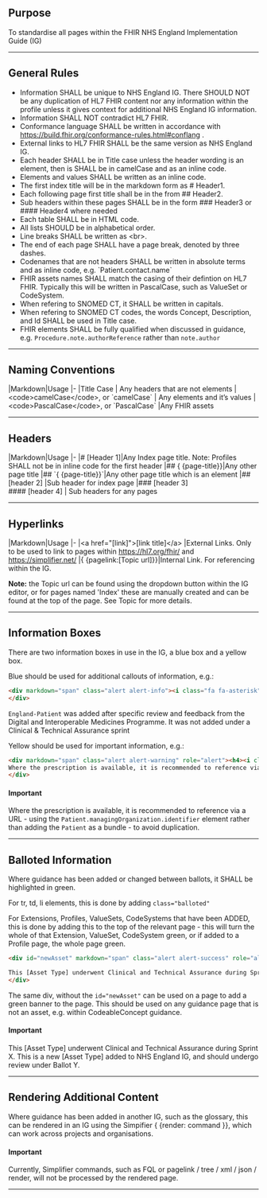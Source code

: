 ## Purpose  

To standardise all pages within the FHIR NHS England Implementation Guide (IG)

---

## General Rules 

- Information SHALL be unique to NHS England IG. There SHOULD NOT be any duplication of HL7 FHIR content nor any information within the profile unless it gives context for additional NHS England IG information. 
- Information SHALL NOT contradict HL7 FHIR. 
- Conformance language SHALL be written in accordance with <a href="https://build.fhir.org/conformance-rules.html#conflang">https://build.fhir.org/conformance-rules.html#conflang</a> . 
- External links to HL7 FHIR SHALL be the same version as NHS England IG. 
- Each header SHALL be in Title case unless the header wording is an element, then is SHALL be in camelCase and as an inline code. 
- Elements and values SHALL be written as an inline code. 
- The first index title will be in the markdown form as \# Header1. 
- Each following page first title shall be in the from \## Header2. 
- Sub headers within these pages SHALL be in the form \### Header3 or \#### Header4 where needed
- Each table SHALL be in HTML code.
- All lists SHOULD be in alphabetical order. 
- Line breaks SHALL be written as \<br>. 
- The end of each page SHALL have a page break, denoted by three dashes. 
- Codenames that are not headers SHALL be written in absolute terms and as inline code, e.g. \`Patient.contact.name\` 
- FHIR assets names SHALL match the casing of their defintion on HL7 FHIR. Typically this will be written in PascalCase, such as ValueSet or CodeSystem.
- When refering to SNOMED CT, it SHALL be written in capitals.
- When refering to SNOMED CT codes, the words Concept, Description, and Id SHALL be used in Title case.
- FHIR elements SHALL be fully qualified when discussed in guidance, e.g. `Procedure.note.authorReference` rather than `note.author`

---

## Naming Conventions 

|Markdown|Usage
|-
|Title Case | Any headers that are not elements 
|\<code>camelCase\</code>, or \`camelCase\` | Any elements and it’s values 
|\<code>PascalCase\</code>, or \`PascalCase\` |Any FHIR assets 

---

## Headers 

|Markdown|Usage
|-
|# [Header 1]|Any Index page title. Note: Profiles SHALL not be in inline code for the first header
|## \{ \{page-title\}\}|Any other page title
|## \`\{ \{page-title\}}\`|Any other page title which is an element 
|## [header 2] |Sub header for index page 
|### [header 3] <br> #### [header 4] | Sub headers for any pages 

---

## Hyperlinks 

|Markdown|Usage
|-
|\<a href="[link]">[link title]\</a> |External Links. Only to be used to link to pages within https://hl7.org/fhir/ and https://simplifier.net/ 
|\{ \{pagelink:[Topic url]\}\}|Internal Link. For referencing within the IG.  

**Note:** the Topic url can be found using the dropdown button within the IG editor, or for pages named 'Index' these are manually created and can be found at the top of the page. See Topic for more details.

---

## Information Boxes 

There are two information boxes in use in the IG, a blue box and a yellow box. 

Blue should be used for additional callouts of information, e.g.:
~~~~html
<div markdown="span" class="alert alert-info"><i class="fa fa-asterisk"></i> <code>England-Patient</code> was added after specific review and feedback from the Digital and Interoperable Medicines Programme. It was not added under a Clinical & Technical Assurance sprint
</div>
~~~~
<div markdown="span" class="alert alert-info"><i class="fa fa-asterisk"></i> <code>England-Patient</code> was added after specific review and feedback from the Digital and Interoperable Medicines Programme. It was not added under a Clinical & Technical Assurance sprint
</div>

Yellow should be used for important information, e.g.:
~~~~html
<div markdown="span" class="alert alert-warning" role="alert"><h4><i class="fa fa-info-circle"></i> Important</h4>
Where the prescription is available, it is recommended to reference via a URL - using the <code>Patient.managingOrganization.identifier</code> element rather than adding the <code>Patient</code> as a bundle - to avoid duplication.
</div>
~~~~
<div markdown="span" class="alert alert-warning" role="alert"><h4><i class="fa fa-info-circle"></i> Important</h4>
Where the prescription is available, it is recommended to reference via a URL - using the <code>Patient.managingOrganization.identifier</code> element rather than adding the <code>Patient</code> as a bundle - to avoid duplication.
</div>

---

## Balloted Information

Where guidance has been added or changed between ballots, it SHALL be highlighted in green.

For tr, td, li elements, this is done by adding <code>class="balloted"</code>

For Extensions, Profiles, ValueSets, CodeSystems that have been ADDED, this is done by adding this to the top of the relevant page - this will turn the whole of that Extension, ValueSet, CodeSystem green, or if added to a Profile page, the whole page green.

~~~~html
<div id="newAsset" markdown="span" class="alert alert-success" role="alert"><h4><i class="fa fa-star"></i> Important</h4>

This [Asset Type] underwent Clinical and Technical Assurance during Sprint X. This is a new [Asset Type] added to NHS England IG, and should undergo review under Ballot Y.
</div>
~~~~

The same div, without the <code>id="newAsset"</code> can be used on a page to add a green banner to the page. This should be used on any guidance page that is not an asset, e.g. within CodeableConcept guidance.

<div markdown="span" class="alert alert-success" role="alert"><h4><i class="fa fa-star"></i> Important</h4>

This [Asset Type] underwent Clinical and Technical Assurance during Sprint X. This is a new [Asset Type] added to NHS England IG, and should undergo review under Ballot Y.
</div>

---

## Rendering Additional Content

Where guidance has been added in another IG, such as the glossary, this can be rendered in an IG using the Simpifier { {render: command }}, which can work across projects and organisations.


<div markdown="span" class="alert alert-warning" role="alert">
<h4><i class="fa fa-info-circle"></i> Important</h4>
Currently, Simplifier commands, such as FQL or pagelink / tree / xml / json / render, will not be processed by the rendered page.
</div>

<hr class="thickline">

